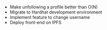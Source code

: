 - Make unfollowing a profile better than O(N)
- Migrate to Hardhat development environment
- Implement feature to change username
- Deploy front-end on IPFS
